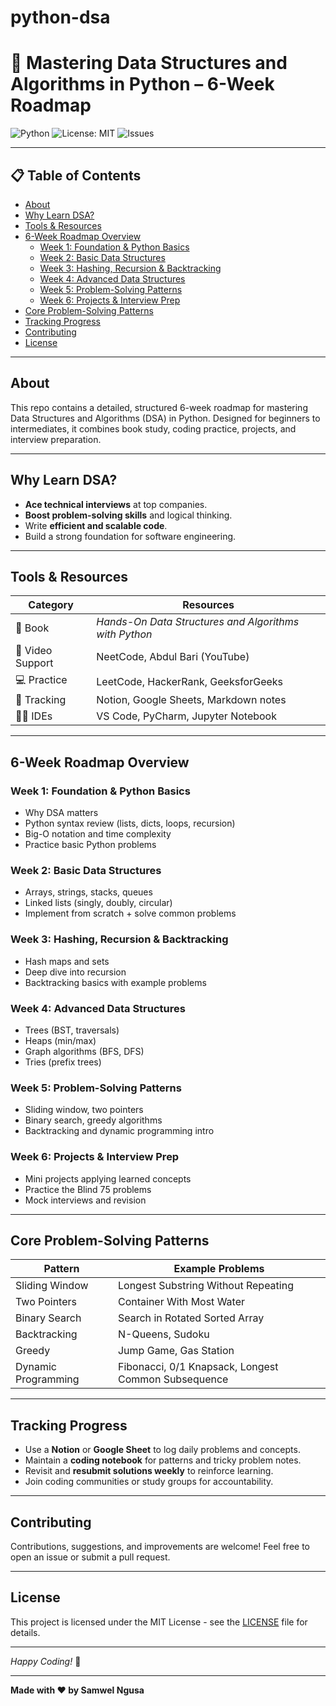 # python-dsa
# 🧠 Mastering Data Structures and Algorithms in Python – 6-Week Roadmap

![Python](https://img.shields.io/badge/language-Python-blue?logo=python&style=flat-square)
![License: MIT](https://img.shields.io/badge/license-MIT-green?style=flat-square)
![Issues](https://img.shields.io/github/issues/your-username/python-dsa-roadmap?style=flat-square)

---

## 📋 Table of Contents

- [About](#about)
- [Why Learn DSA?](#why-learn-dsa)
- [Tools & Resources](#tools--resources)
- [6-Week Roadmap Overview](#6-week-roadmap-overview)
  - [Week 1: Foundation & Python Basics](#week-1-foundation--python-basics)
  - [Week 2: Basic Data Structures](#week-2-basic-data-structures)
  - [Week 3: Hashing, Recursion & Backtracking](#week-3-hashing-recursion--backtracking)
  - [Week 4: Advanced Data Structures](#week-4-advanced-data-structures)
  - [Week 5: Problem-Solving Patterns](#week-5-problem-solving-patterns)
  - [Week 6: Projects & Interview Prep](#week-6-projects--interview-prep)
- [Core Problem-Solving Patterns](#core-problem-solving-patterns)
- [Tracking Progress](#tracking-progress)
- [Contributing](#contributing)
- [License](#license)

---

## About

This repo contains a detailed, structured 6-week roadmap for mastering Data Structures and Algorithms (DSA) in Python. Designed for beginners to intermediates, it combines book study, coding practice, projects, and interview preparation.

---

## Why Learn DSA?

- **Ace technical interviews** at top companies.
- **Boost problem-solving skills** and logical thinking.
- Write **efficient and scalable code**.
- Build a strong foundation for software engineering.

---

## Tools & Resources

| Category         | Resources                                                   |
|------------------|-------------------------------------------------------------|
| 📘 Book          | *Hands-On Data Structures and Algorithms with Python*       |
| 🎥 Video Support | NeetCode, Abdul Bari (YouTube)                              |
| 💻 Practice      | LeetCode, HackerRank, GeeksforGeeks                         |
| 📝 Tracking      | Notion, Google Sheets, Markdown notes                       |
| 🧑‍💻 IDEs          | VS Code, PyCharm, Jupyter Notebook                          |

---

## 6-Week Roadmap Overview

### Week 1: Foundation & Python Basics

- Why DSA matters
- Python syntax review (lists, dicts, loops, recursion)
- Big-O notation and time complexity
- Practice basic Python problems

### Week 2: Basic Data Structures

- Arrays, strings, stacks, queues
- Linked lists (singly, doubly, circular)
- Implement from scratch + solve common problems

### Week 3: Hashing, Recursion & Backtracking

- Hash maps and sets
- Deep dive into recursion
- Backtracking basics with example problems

### Week 4: Advanced Data Structures

- Trees (BST, traversals)
- Heaps (min/max)
- Graph algorithms (BFS, DFS)
- Tries (prefix trees)

### Week 5: Problem-Solving Patterns

- Sliding window, two pointers
- Binary search, greedy algorithms
- Backtracking and dynamic programming intro

### Week 6: Projects & Interview Prep

- Mini projects applying learned concepts
- Practice the Blind 75 problems
- Mock interviews and revision

---

## Core Problem-Solving Patterns

| Pattern          | Example Problems                        |
|------------------|---------------------------------------|
| Sliding Window   | Longest Substring Without Repeating   |
| Two Pointers     | Container With Most Water              |
| Binary Search    | Search in Rotated Sorted Array         |
| Backtracking     | N-Queens, Sudoku                      |
| Greedy           | Jump Game, Gas Station                |
| Dynamic Programming | Fibonacci, 0/1 Knapsack, Longest Common Subsequence |

---

## Tracking Progress

- Use a **Notion** or **Google Sheet** to log daily problems and concepts.
- Maintain a **coding notebook** for patterns and tricky problem notes.
- Revisit and **resubmit solutions weekly** to reinforce learning.
- Join coding communities or study groups for accountability.

---

## Contributing

Contributions, suggestions, and improvements are welcome! Feel free to open an issue or submit a pull request.

---

## License

This project is licensed under the MIT License - see the [LICENSE](LICENSE) file for details.

---

*Happy Coding!* 🚀

---

**Made with ❤️ by Samwel Ngusa**

